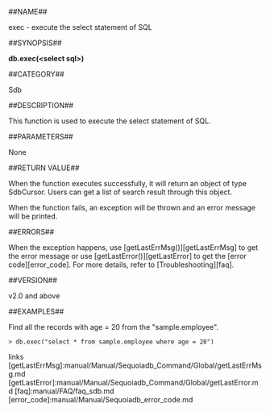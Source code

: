 ##NAME##

exec - execute the select statement of SQL

##SYNOPSIS##

**db.exec(\<select sql\>)**

##CATEGORY##

Sdb

##DESCRIPTION##

This function is used to execute the select statement of SQL.

##PARAMETERS##

None

##RETURN VALUE##

When the function executes successfully, it will return an object of type SdbCursor. Users can get a list of search result through this object.

When the function fails, an exception will be thrown and an error message will be printed.

##ERRORS##

When the exception happens, use [getLastErrMsg()][getLastErrMsg] to get the error message or use [getLastError()][getLastError] to get the [error code][error_code]. For more details, refer to [Troubleshooting][faq].

##VERSION##

v2.0 and above

##EXAMPLES##

Find all the records with age = 20 from the "sample.employee".

```lang-javascript
> db.exec("select * from sample.employee where age = 20")
```


[^_^]:
   links
[getLastErrMsg]:manual/Manual/Sequoiadb_Command/Global/getLastErrMsg.md
[getLastError]:manual/Manual/Sequoiadb_Command/Global/getLastError.md
[faq]:manual/FAQ/faq_sdb.md
[error_code]:manual/Manual/Sequoiadb_error_code.md